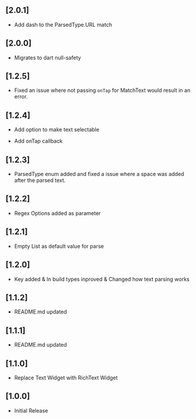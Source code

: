 ## [2.0.1]

- Add dash to the ParsedType.URL match

## [2.0.0]

- Migrates to dart null-safety

## [1.2.5]

- Fixed an issue where not passing `onTap` for MatchText would result in an error.

## [1.2.4]

- Add option to make text selectable

- Add onTap callback

## [1.2.3]

- ParsedType enum added and fixed a issue where a space was added after the parsed text.

## [1.2.2]

- Regex Options added as parameter

## [1.2.1]

- Empty List as default value for parse

## [1.2.0]

- Key added & In build types inproved & Changed how text parsing works

## [1.1.2]

- README.md updated

## [1.1.1]

- README.md updated

## [1.1.0]

- Replace Text Widget with RichText Widget

## [1.0.0]

- Initial Release
